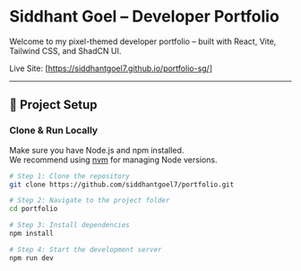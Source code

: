 # Siddhant Goel – Developer Portfolio

Welcome to my pixel-themed developer portfolio – built with React, Vite, Tailwind CSS, and ShadCN UI.

Live Site: [https://siddhantgoel7.github.io/portfolio-sg/]

---

## 🚀 Project Setup

### Clone & Run Locally

Make sure you have Node.js and npm installed.  
We recommend using [nvm](https://github.com/nvm-sh/nvm#installing-and-updating) for managing Node versions.

```bash
# Step 1: Clone the repository
git clone https://github.com/siddhantgoel7/portfolio.git

# Step 2: Navigate to the project folder
cd portfolio

# Step 3: Install dependencies
npm install

# Step 4: Start the development server
npm run dev
